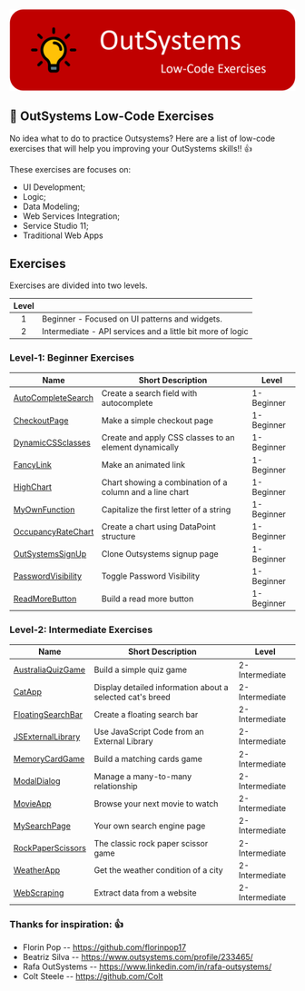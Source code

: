 ![OutSystems Image](./OutSystems_exercises_Logo2.png)

## :ledger: OutSystems Low-Code Exercises

No idea what to do to practice Outsystems? Here are a list of low-code exercises that will help you improving your OutSystems skills!! 👍

These exercises are focuses on:

- UI Development;
- Logic;
- Data Modeling;
- Web Services Integration;
- Service Studio 11;
- Traditional Web Apps


## Exercises

Exercises are divided into two levels.

| Level |                                                                                    |
|  :-:  | -----------------------------------------------------------------------------------|
|   1   | Beginner - Focused on UI patterns and widgets.                                     |
|   2   | Intermediate - API services and a little bit more of logic                         |


### Level-1: Beginner Exercises

| Name                                                                              | Short Description                                                  | Level      |
| --------------------------------------------------------------------------------- | -------------------------------------------------------------------|------------|
| [AutoCompleteSearch](./Projects/1-Beginner/AutoCompleteSearch.md)                 | Create a search field with autocomplete                            | 1-Beginner |
| [CheckoutPage](./Projects/1-Beginner/CheckoutPage.md)                             | Make a simple checkout page                                        | 1-Beginner |
| [DynamicCSSclasses](./Projects/1-Beginner/DynamicCSSclasses.md)                   | Create and apply CSS classes to an element dynamically             | 1-Beginner |
| [FancyLink](./Projects/1-Beginner/FancyLink.md)                                   | Make an animated link                                              | 1-Beginner |
| [HighChart](./Projects/1-Beginner/HighChart.md)                                   | Chart showing a combination of a column and a line chart           | 1-Beginner |
| [MyOwnFunction](./Projects/1-Beginner/MyOwnFunction.md)                           | Capitalize the first letter of a string                            | 1-Beginner |
| [OccupancyRateChart](./Projects/1-Beginner/OccupancyRateChart.md)                 | Create a chart using DataPoint structure                           | 1-Beginner |
| [OutSystemsSignUp](./Projects/1-Beginner/OutSystemsSignUp.md)                     | Clone Outsystems signup page                                       | 1-Beginner |
| [PasswordVisibility](./Projects/1-Beginner/PasswordVisibility.md)                 | Toggle Password Visibility                                         | 1-Beginner |
| [ReadMoreButton](./Projects/1-Beginner/ReadMoreButton.md)                         | Build a read more button                                           | 1-Beginner |

### Level-2: Intermediate Exercises

| Name                                                                              | Short Description                                                  | Level          |
| --------------------------------------------------------------------------------- | -------------------------------------------------------------------|----------------|
| [AustraliaQuizGame](./Projects/2-Intermediate/AustraliaQuizGame.md)               | Build a simple quiz game                                           | 2-Intermediate |
| [CatApp](./Projects/2-Intermediate/CatApp.md)                                     | Display detailed information about a selected cat's breed          | 2-Intermediate |
| [FloatingSearchBar](./Projects/2-Intermediate/FloatingSearchBar.md)               | Create a floating search bar                                       | 2-Intermediate |
| [JSExternalLibrary](./Projects/2-Intermediate/JSExternalLibrary.md)               | Use JavaScript Code from an External Library                       | 2-Intermediate |
| [MemoryCardGame](./Projects/2-Intermediate/MemoryCardGame.md)                     | Build a matching cards game                                        | 2-Intermediate |
| [ModalDialog](./Projects/2-Intermediate/ModalDialog.md)                           | Manage a many-to-many relationship                                 | 2-Intermediate |
| [MovieApp](./Projects/2-Intermediate/MovieApp.md)                                 | Browse your next movie to watch                                    | 2-Intermediate |
| [MySearchPage](./Projects/2-Intermediate/MySearchPage.md)                         | Your own search engine page                                        | 2-Intermediate |
| [RockPaperScissors](./Projects/2-Intermediate/RockPaperScissors.md)               | The classic rock paper scissor game                                | 2-Intermediate |
| [WeatherApp](./Projects/2-Intermediate/WeatherApp.md)                             | Get the weather condition of a city                                | 2-Intermediate |
| [WebScraping](./Projects/2-Intermediate/WebScraping.md)                           | Extract data from a website                                        | 2-Intermediate |



### Thanks for inspiration: 👍

- Florin Pop        -- https://github.com/florinpop17
- Beatriz Silva     -- https://www.outsystems.com/profile/233465/
- Rafa OutSystems   -- https://www.linkedin.com/in/rafa-outsystems/
- Colt Steele       -- https://github.com/Colt
